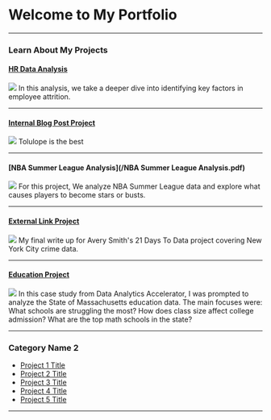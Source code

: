 # Welcome to My Portfolio

---

### Learn About My Projects

#### [HR Data Analysis](/bank)
<img src="images/dummy_thumbnail.jpg?raw=true"/>
In this analysis, we take a deeper dive into identifying key factors in employee attrition. 

---

#### [Internal Blog Post Project](/bank3)
<img src="images/dummy_thumbnail.jpg?raw=true"/>
Tolulope is the best

---
#### [NBA Summer League Analysis](/NBA Summer League Analysis.pdf)
<img src="images/21 Days To Data Challenge.png?raw=true"/>
For this project, We analyze NBA Summer League data and explore what causes players to become stars or busts.

---
#### [External Link Project](https://www.linkedin.com/pulse/what-i-learned-21-days-data-avery-smith)
[<img src="images/21 Days To Data Challenge What I've Learned Cover.png?raw=true"/>](https://www.linkedin.com/pulse/what-i-learned-21-days-data-avery-smith)
My final write up for Avery Smith's 21 Days To Data project covering New York City crime data. 


---
#### [Education Project](https://www.linkedin.com/pulse/massachusetts-education-analysis-samantha-paul/)
[<img src="images/21 Days To Data Challenge What I've Learned Cover.png?raw=true"/>](https://www.linkedin.com/pulse/what-i-learned-21-days-data-avery-smith)
In this case study from Data Analytics Accelerator, I was prompted to analyze the State of Massachusetts education data. The main focuses were:
What schools are struggling the most?
How does class size affect college admission?
What are the top math schools in the state? 

---

### Category Name 2

- [Project 1 Title](http://example.com/)
- [Project 2 Title](http://example.com/)
- [Project 3 Title](http://example.com/)
- [Project 4 Title](http://example.com/)
- [Project 5 Title](http://example.com/)

---




